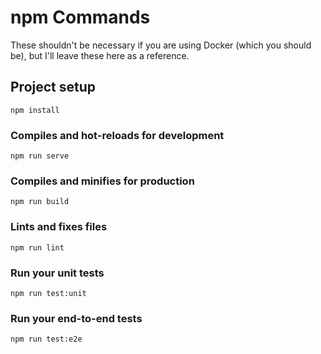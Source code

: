 # npm Commands

These shouldn't be necessary if you are using Docker (which you should be), but I'll leave these here as a reference.

## Project setup

```
npm install
```

### Compiles and hot-reloads for development

```
npm run serve
```

### Compiles and minifies for production

```
npm run build
```

### Lints and fixes files

```
npm run lint
```

### Run your unit tests

```
npm run test:unit
```

### Run your end-to-end tests

```
npm run test:e2e
```
